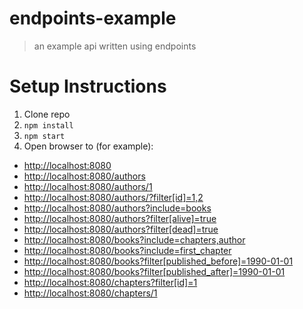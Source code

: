 # endpoints-example
> an example api written using endpoints

# Setup Instructions

1. Clone repo
2. `npm install`
3. `npm start`
4. Open browser to (for example):
  - [http://localhost:8080](http://localhost:8080)
  - [http://localhost:8080/authors](http://localhost:8080/authors)
  - [http://localhost:8080/authors/1](http://localhost:8080/authors/1)
  - [http://localhost:8080/authors/?filter[id]=1,2](http://localhost:8080/authors/?filter[id]=1,2)
  - [http://localhost:8080/authors?include=books](http://localhost:8080/authors?include=books)
  - [http://localhost:8080/authors?filter[alive]=true](http://localhost:8080/authors?filter[alive]=true)
  - [http://localhost:8080/authors?filter[dead]=true](http://localhost:8080/authors?filter[dead]=true)
  - [http://localhost:8080/books?include=chapters,author](http://localhost:8080/books?include=chapters,author)
  - [http://localhost:8080/books?include=first_chapter](http://localhost:8080/books?include=first_chapter)
  - [http://localhost:8080/books?filter[published_before]=1990-01-01](http://localhost:8080/books?filter[published_before]=1990-01-01)
  - [http://localhost:8080/books?filter[published_after]=1990-01-01](http://localhost:8080/books?filter[published_after]=1990-01-01)
  - [http://localhost:8080/chapters?filter[id]=1](http://localhost:8080/chapters?filter[id]=1)
  - [http://localhost:8080/chapters/1](http://localhost:8080/chapters/1)
